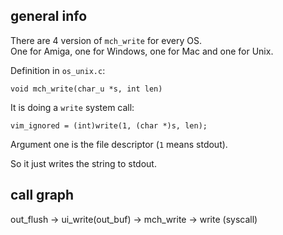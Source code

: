 ## general info

There are 4 version of `mch_write` for every OS.\
One for Amiga, one for Windows, one for Mac and one for Unix.

Definition in `os_unix.c`:
```
void mch_write(char_u *s, int len)
```

It is doing a `write` system call:
```
vim_ignored = (int)write(1, (char *)s, len);
```
Argument one is the file descriptor (`1` means stdout).

So it just writes the string to stdout.

## call graph

out_flush -> ui_write(out_buf) -> mch_write -> write (syscall)

